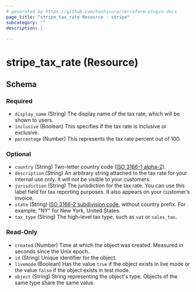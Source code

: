 ```yaml
---
# generated by https://github.com/hashicorp/terraform-plugin-docs
page_title: "stripe_tax_rate Resource - stripe"
subcategory: ""
description: |-
  
---
```


# stripe_tax_rate (Resource)





<!-- schema generated by tfplugindocs -->
## Schema

### Required

- `display_name` (String) The display name of the tax rate, which will be shown to users.
- `inclusive` (Boolean) This specifies if the tax rate is inclusive or exclusive.
- `percentage` (Number) This represents the tax rate percent out of 100.

### Optional

- `country` (String) Two-letter country code ([ISO 3166-1 alpha-2](https://en.wikipedia.org/wiki/ISO_3166-1_alpha-2)).
- `description` (String) An arbitrary string attached to the tax rate for your internal use only. It will not be visible to your customers.
- `jurisdiction` (String) The jurisdiction for the tax rate. You can use this label field for tax reporting purposes. It also appears on your customer’s invoice.
- `state` (String) [ISO 3166-2 subdivision code](https://en.wikipedia.org/wiki/ISO_3166-2:US), without country prefix. For example, "NY" for New York, United States.
- `tax_type` (String) The high-level tax type, such as `vat` or `sales_tax`.

### Read-Only

- `created` (Number) Time at which the object was created. Measured in seconds since the Unix epoch.
- `id` (String) Unique identifier for the object.
- `livemode` (Boolean) Has the value `true` if the object exists in live mode or the value `false` if the object exists in test mode.
- `object` (String) String representing the object's type. Objects of the same type share the same value.


